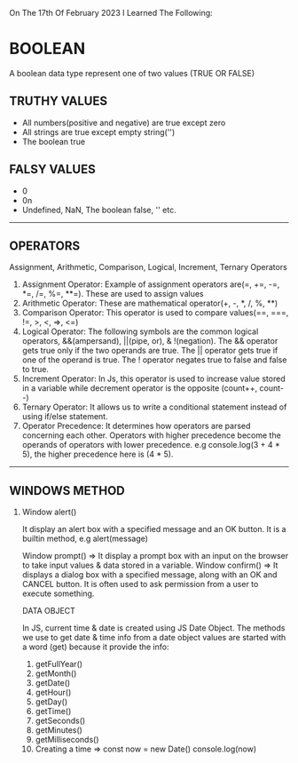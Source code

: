 On The 17th Of February 2023 I Learned The Following:

# BOOLEAN 
<p> A boolean data type represent one of two values (TRUE OR FALSE)</p>

## TRUTHY VALUES
<ul>
 <li>All numbers(positive and negative) are true except zero</li>
 <li>All strings are true except empty string('')</li>
 <li>The boolean true</li>
</ul>

## FALSY VALUES
<ul>
 <li> 0</li>
 <li> 0n</li>
 <li> Undefined, NaN, The boolean false, '' etc.</li>
</ul>
<hr>

## OPERATORS  
<p>Assignment, Arithmetic, Comparison, Logical, Increment, Ternary Operators</p>
<ol>
 <li>Assignment Operator: Example of assignment operators are(=, +=, -=, *=, /=, %=, **=). These are used to assign values</li>
 <li>Arithmetic Operator: These are mathematical operator(+, -, *, /, %, **)</li>
 <li>Comparison Operator: This operator is used to compare values(==, ===, !=, >, <, =>, <=)</li>
 <li>Logical Operator: The following symbols are the common logical operators, &&(ampersand), ||(pipe, or), & !(negation). The && operator gets true only if the two operands are true. The || operator gets true if one of the operand is true. The ! operator negates true to false and false to true.</li>
 <li>Increment Operator: In Js, this operator is used to increase value stored in a variable while decrement operator is the opposite (count++, count--)</li>
 <li>Ternary Operator: It allows us to write a conditional statement instead of using if/else statement.</li>
 <li>Operator Precedence: It determines how operators are parsed concerning each other. Operators with higher precedence become the operands of operators with lower precedence. e.g console.log(3 + 4 * 5), the higher precedence here is (4 * 5).</li>
</ol>

<hr>


## WINDOWS METHOD
<ol>
 <li>Window alert() 
 <p> It display an alert box with a specified message and an OK button. It is a builtin method, e.g alert(message)</p>
 </li>
Window prompt() => It display a prompt box with an input on the browser to take input values & data stored in a variable.
 Window confirm() => It displays a dialog box with a specified message, along with an OK and CANCEL button. It is often used to ask permission from a user to execute something.


DATA OBJECT

In JS, current time & date is created using JS Date Object. The methods we use to get date & time info from a date object values are started with a word (get) because it provide the info:
1. getFullYear()
2. getMonth()
3. getDate()
4. getHour()
5. getDay()
6. getTime()
7. getSeconds()
8. getMinutes()
9. getMilliseconds()
10. Creating a time => const now = new Date()
                        console.log(now)
